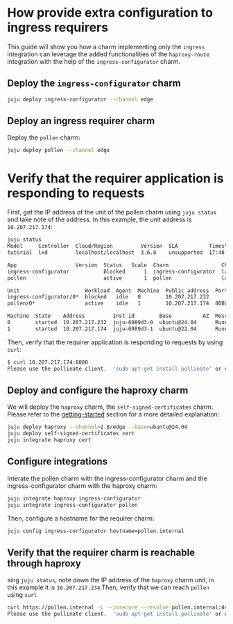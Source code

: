 # How provide extra configuration to ingress requirers
This guide will show you how a charm implementing only the `ingress` integration can leverage the added functionalities of the `haproxy-route` integration with the help of the `ingress-configurator` charm.

## Deploy the `ingress-configurator` charm
```sh
juju deploy ingress-configurator --channel edge
```
## Deploy an ingress requirer charm
Deploy the `pollen` charm:
```sh
juju deploy pollen --channel edge
```

# Verify that the requirer application is responding to requests
First, get the IP address of the unit of the pollen charm using `juju status` and take note of the address. In this example, the unit address is `10.207.217.174`:
```sh
juju status
Model     Controller  Cloud/Region         Version  SLA          Timestamp
tutorial  lxd         localhost/localhost  3.6.8    unsupported  17:48:33+02:00

App                   Version  Status   Scale  Charm                 Channel      Rev  Exposed  Message
ingress-configurator           blocked      1  ingress-configurator  latest/edge    9  no       Missing haproxy-route relation.
pollen                         active       1  pollen                latest/edge   50  no       

Unit                     Workload  Agent  Machine  Public address  Ports     Message
ingress-configurator/0*  blocked   idle   0        10.207.217.232            Missing haproxy-route relation.
pollen/0*                active    idle   1        10.207.217.174  8080/tcp  

Machine  State    Address         Inst id        Base          AZ  Message
0        started  10.207.217.232  juju-6989d3-0  ubuntu@24.04      Running
1        started  10.207.217.174  juju-6989d3-1  ubuntu@22.04      Running
```

Then, verify that the requirer application is responding to requests by using `curl`:
```sh
$ curl 10.207.217.174:8080
Please use the pollinate client.  'sudo apt-get install pollinate' or download from: https://bazaar.launchpad.net/~pollinate/pollinate/trunk/view/head:/pollinate
```

## Deploy and configure the haproxy charm
We will deploy the `haproxy` charm, the `self-signed-certificates` charm. Please refer to the [getting-started](../getting-started.md) section for a more detailed explanation:
```sh
juju deploy haproxy --channel=2.8/edge --base=ubuntu@24.04
juju deploy self-signed-certificates cert
juju integrate haproxy cert
```

## Configure integrations
Interate the pollen charm with the ingress-configurator charm and the ingress-configurator charm with the haproxy charm:
```sh
juju integrate haproxy ingress-configurator
juju integrate ingress-configurator pollen
```

Then, configure a hostname for the requirer charm:
```sh
juju config ingress-configurator hostname=pollen.internal
```

## Verify that the requirer charm is reachable through haproxy
sing `juju status`, note down the IP address of the `haproxy` charm unit, in this example it is `10.207.217.234`.Then, verify that we can reach `pollen` using `curl` 
```sh
curl https://pollen.internal -L --insecure --resolve pollen.internal:443:10.207.217.234
Please use the pollinate client.  'sudo apt-get install pollinate' or download from: https://bazaar.launchpad.net/~pollinate/pollinate/trunk/view/head:/pollinate
```

